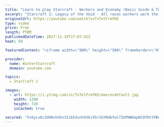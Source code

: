 ```yaml
---
title: "Learn to play Starcraft - Workers and Economy (Basic Guide & Tutorial)"
excerpt: "Starcraft 2: Legacy of the Void - All races workers work the same (mule notwithstanding!)  Wiki on mining: http://wiki.teamliquid.net/starcraft2/Mining_Minerals"
originalUrl: https://youtube.com/watch?v=TxTelFrmfKE
type: video
price: Free
length: PT8M
publishedDateTime: 2017-11-19T17:07:42Z
heat: 50

featuredContent: "<iframe width=\"800\" height=\"500\" frameborder=\"0\" src=\"https://www.youtube.com/embed/TxTelFrmfKE\" allow=\"accelerometer; autoplay; encrypted-media; gyroscope; picture-in-picture\" allowfullscreen></iframe>"

provider:
  name: WinterStarcraft
  domain: youtube.com

topics:
  - StarCraft 2

images:
  - url: https://i.ytimg.com/vi/TxTelFrmfKE/maxresdefault.jpg
    width: 1280
    height: 720
    isCached: true

secured: "Fx6yLx6c2UH0vhdXx32ikb3unh93ki9Sr2GYNdbfwl7IUPHWHapN19fOttPBeg/wYi0W+13uS5KNtAcDSYQj6igdjiGSdLWQ+mfKTTcATZoWrnZtoMNw3BduEPn115jRNWhTUC58NpQTKEn0iNf2EMWlZg5OwEpCsrMXFXYsvMTK3aMFIFzxsvnyUnsob/JSFSdZFLjaNII8KE5vp8mT1z/gZpEEHQWNisQEtMu2lKfMe5oX7FXgUvQ9qjvfW0tf9srrW1zy59GYb0sxXQD0yp9m1bNirfn1EdP5iBkYn9Imzr9TkSEllb86PeJsX0pzvVpCAq4lBwdn8hMADGS1q9q0YVLCpFHFrK6GG1qIMvH1G9mac2tom8OTzRopU+qF4Q0CwQenJSR357LS3/tQ1n7AeCloeluJvCjJ7y408Dw=;ibHyEeCE+tPofA2Sub51ow=="
---
```



